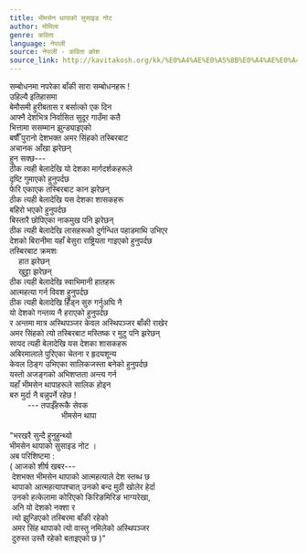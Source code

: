 ```yaml
---
title: भीमसेन थापाको सुसाइड नोट
author: मोमिला
genre: कविता
language: नेपाली
source: नेपाली - कविता कोश
source_link: http://kavitakosh.org/kk/%E0%A4%AE%E0%A5%8B%E0%A4%AE%E0%A4%BF%E0%A4%B2%E0%A4%BE
---
```


सम्बोधनमा नपरेका बाँकी सारा सम्बोधनहरू !  
उहिल्यै इतिहासमा  
बेमौसमी हुरीबतास र बर्सात्को एक दिन  
आफ्नै देशभित्र निर्वासित सुदूर गाउँमा कतै  
भित्तामा ससम्मान झुन्ड्याइएको  
बर्षौँ पुरानो देशभक्त अमर सिंहको तस्बिरबाट  
अचानक आँखा झरेछन्  
हुन सक्छ---  
ठीक त्यही बेलादेखि यो देशका मार्गदर्शकहरूले  
दृष्टि गुमाएको हुनुपर्दछ  
फेरि एकाएक तस्बिरबाट कान झरेछन्  
ठीक त्यही बेलादेखि यस देशका शासकहरू  
बहिरो भएको हुनुपर्दछ  
बिस्तारै छोपिएका नाकमुख पनि झरेछन्  
ठीक त्यही बेलादेखि लासहरूको दुर्गन्धित पहाडमाथि उभिएर  
देशको बिरानीमा यहाँ बेसुरा राष्ट्रियता गाइएको हुनुपर्दछ  
तस्बिरबाट क्रमशः  
    हात झरेछन्  
    खुट्टा झरेछन्  
ठीक त्यही बेलादेखि स्वाभिमानी हातहरू  
आत्महत्या गर्न विवश हुनुपर्दछ  
ठीक त्यही बेलादेखि हिँड्न सुरु गर्नुअघि नै  
यो देशको गन्तव्य नै हराएको हुनुपर्दछ  
र अन्तमा मात्र अस्थिपञ्जर केवल अस्थिपञ्जर बाँकी राखेर  
अमर सिंहको त्यो तस्बिरबाट मस्तिष्क र मुटु पनि झरेछन्  
सायद त्यही बेलादेखि यस देशका शासकहरू  
अबिरमालाले पुरिएका चेतना र हृदयशून्य  
केवल ठिङ्ग उभिएका सालिकजस्ता बनेको हुनुपर्दछ  
यस्तो अजङ्गको अभिशप्तता अन्त्य गर्न  
यहाँ भीमसेन थापाहरूले सालिक होइन  
बरु मुर्दा नै बन्नुपर्ने रहेछ !  
        --- तपाईँहरूकै सेवक  
                       भीमसेन थापा  
      
"भरखरै सुन्दै हुनुहुन्थ्यो  
भीमसेन थापाको सुसाइड नोट ।  
अब परिशिष्टमा :  
( आजको शीर्ष खबर---  
 देशभक्त भीमसेन थापाको आत्महत्याले देश स्तब्ध छ  
 थापाको आत्महत्यापश्चात् उनको बन्द मुठी खोलेर हेर्दा  
 उनको हत्केलामा कोरिएको किरिङमिरिङ भाग्यरेखा,  
 अनि यो देशको नक्शा र  
 त्यो झुन्डिएको तस्बिरमा बाँकी रहेको  
 अमर सिंह थापाको त्यो वास्तु नमिलेको अस्थिपञ्जर  
 दुरुस्त उस्तै रहेको बताइएको छ )"
